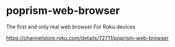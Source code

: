 # poprism-web-browser
The first and only real web browser For Roku devices

https://channelstore.roku.com/details/72711/poprism-web-browser
